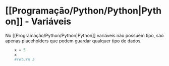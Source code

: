 # [[Programação/Python/Python|Python]] - Variáveis
No [[Programação/Python/Python|Python]] variáveis não possuem tipo, são apenas placeholders que podem guardar qualquer tipo de dados.
```python
	x = 5
	x
	#return 5
```
